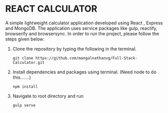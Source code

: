 # REACT CALCULATOR



A simple lightweight calculator application developed using React , Express and MongoDB.  The application uses service packages like gulp, reactify, browserify and browsersync. In order to run the project, please follow the steps given below:

1. Clone the repository by typing the following in the terminal.

   ```
   git clone https://github.com/mangalnathanvg/Full-Stack-Calculator.git
   ```

2. Install dependencies and packages using terminal. (Need node to do this.......)

   ```
   npm install
   ```

3. Navigate to root directory and run

   ```
   gulp serve
   ```

   ​
